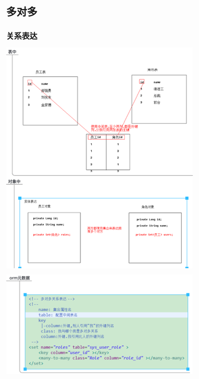 # 多对多

## 关系表达

![](../../../../.gitbook/assets/image%20%28185%29.png)

![](../../../../.gitbook/assets/image%20%28180%29.png)



